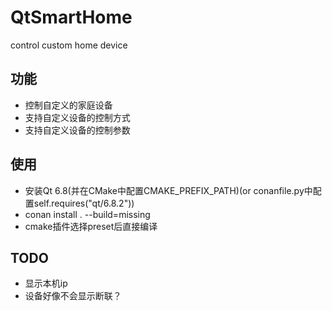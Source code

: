 # QtSmartHome
control custom home device

## 功能
- 控制自定义的家庭设备
- 支持自定义设备的控制方式
- 支持自定义设备的控制参数

## 使用
- 安装Qt 6.8(并在CMake中配置CMAKE_PREFIX_PATH)(or conanfile.py中配置self.requires("qt/6.8.2"))
- conan install . --build=missing
- cmake插件选择preset后直接编译
## TODO
- 显示本机ip
- 设备好像不会显示断联？

